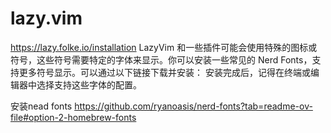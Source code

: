 # lazy.vim

https://lazy.folke.io/installation
LazyVim 和一些插件可能会使用特殊的图标或符号，这些符号需要特定的字体来显示。你可以安装一些常见的 Nerd Fonts，支持更多符号显示。可以通过以下链接下载并安装：
安装完成后，记得在终端或编辑器中选择支持这些字体的配置。

安装nead fonts
https://github.com/ryanoasis/nerd-fonts?tab=readme-ov-file#option-2-homebrew-fonts